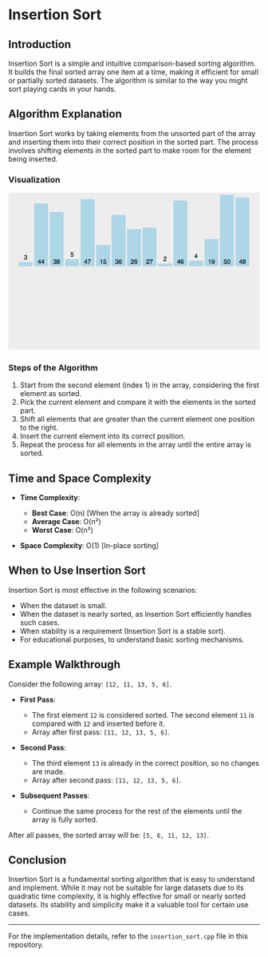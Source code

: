 # Insertion Sort

## Introduction

Insertion Sort is a simple and intuitive comparison-based sorting algorithm. It builds the final sorted array one item at a time, making it efficient for small or partially sorted datasets. The algorithm is similar to the way you might sort playing cards in your hands.

## Algorithm Explanation

Insertion Sort works by taking elements from the unsorted part of the array and inserting them into their correct position in the sorted part. The process involves shifting elements in the sorted part to make room for the element being inserted.

### Visualization

![Insertion Sort Animation](/images/insertion_sort.gif)

### Steps of the Algorithm

1. Start from the second element (index 1) in the array, considering the first element as sorted.
2. Pick the current element and compare it with the elements in the sorted part.
3. Shift all elements that are greater than the current element one position to the right.
4. Insert the current element into its correct position.
5. Repeat the process for all elements in the array until the entire array is sorted.

## Time and Space Complexity

- **Time Complexity**:

  - **Best Case**: O(n) [When the array is already sorted]
  - **Average Case**: O(n²)
  - **Worst Case**: O(n²)

- **Space Complexity**: O(1) [In-place sorting]

## When to Use Insertion Sort

Insertion Sort is most effective in the following scenarios:

- When the dataset is small.
- When the dataset is nearly sorted, as Insertion Sort efficiently handles such cases.
- When stability is a requirement (Insertion Sort is a stable sort).
- For educational purposes, to understand basic sorting mechanisms.

## Example Walkthrough

Consider the following array: `[12, 11, 13, 5, 6]`.

- **First Pass**:

  - The first element `12` is considered sorted. The second element `11` is compared with `12` and inserted before it.
  - Array after first pass: `[11, 12, 13, 5, 6]`.

- **Second Pass**:

  - The third element `13` is already in the correct position, so no changes are made.
  - Array after second pass: `[11, 12, 13, 5, 6]`.

- **Subsequent Passes**:
  - Continue the same process for the rest of the elements until the array is fully sorted.

After all passes, the sorted array will be: `[5, 6, 11, 12, 13]`.

## Conclusion

Insertion Sort is a fundamental sorting algorithm that is easy to understand and implement. While it may not be suitable for large datasets due to its quadratic time complexity, it is highly effective for small or nearly sorted datasets. Its stability and simplicity make it a valuable tool for certain use cases.

---

For the implementation details, refer to the `insertion_sort.cpp` file in this repository.
